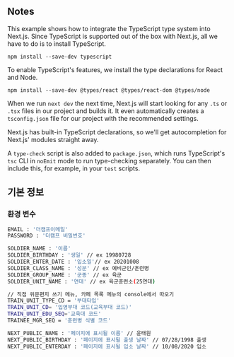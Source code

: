 ## Notes

This example shows how to integrate the TypeScript type system into Next.js. Since TypeScript is supported out of the box with Next.js, all we have to do is to install TypeScript.

```
npm install --save-dev typescript
```

To enable TypeScript's features, we install the type declarations for React and Node.

```
npm install --save-dev @types/react @types/react-dom @types/node
```

When we run `next dev` the next time, Next.js will start looking for any `.ts` or `.tsx` files in our project and builds it. It even automatically creates a `tsconfig.json` file for our project with the recommended settings.

Next.js has built-in TypeScript declarations, so we'll get autocompletion for Next.js' modules straight away.

A `type-check` script is also added to `package.json`, which runs TypeScript's `tsc` CLI in `noEmit` mode to run type-checking separately. You can then include this, for example, in your `test` scripts.

## 기본 정보

### 환경 변수

```bash
EMAIL : '더캠프이메일'
PASSWORD : '더캠프 비밀번호'

SOLDIER_NAME : '이름'
SOLDIER_BIRTHDAY : '생일' // ex 19980728
SOLDIER_ENTER_DATE : '입소일'// ex 20201008
SOLDIER_CLASS_NAME : '성분' // ex 예비군인/훈련병
SOLDIER_GROUP_NAME : '군종' // ex 육군
SOLDIER_UNIT_NAME : '연대' // ex 육군훈련소(25연대)

// 직접 위문편지 쓰기 메뉴, 카페 목록 메뉴의 console에서 따오기
TRAIN_UNIT_TYPE_CD = '부대타입'
TRAIN_UNIT_CD= '입영부대 코드(교육부대 코드)'
TRAIN_UNIT_EDU_SEQ='교육대 코드'
TRAINEE_MGR_SEQ = '훈련병 식별 코드'

NEXT_PUBLIC_NAME : '페이지에 표시될 이름' // 윤태원
NEXT_PUBLIC_BIRTHDAY : '페이지에 표시될 출생 날짜' // 07/28/1998 출생
NEXT_PUBLIC_ENTERDAY : '페이지에 표시될 입소 날짜' // 10/08/2020 입소
```
